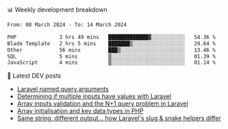 📊 Weekly development breakdown
<!--START_SECTION:waka-->

```txt
From: 08 March 2024 - To: 14 March 2024

PHP              3 hrs 49 mins   █████████████▓░░░░░░░░░░░   54.36 %
Blade Template   2 hrs 5 mins    ███████▒░░░░░░░░░░░░░░░░░   29.64 %
Other            56 mins         ███▒░░░░░░░░░░░░░░░░░░░░░   13.46 %
SQL              5 mins          ▒░░░░░░░░░░░░░░░░░░░░░░░░   01.39 %
JavaScript       4 mins          ▒░░░░░░░░░░░░░░░░░░░░░░░░   01.14 %
```

<!--END_SECTION:waka-->

📕 Latest DEV posts
<!-- BLOG-POST-LIST:START -->
- [Laravel named query arguments](https://dev.to/michaelvickersuk/laravel-named-query-arguments-28kd)
- [Determining if multiple inputs have values with Laravel](https://dev.to/michaelvickersuk/determining-if-multiple-inputs-have-values-with-laravel-km6)
- [Array inputs validation and the N+1 query problem in Laravel](https://dev.to/michaelvickersuk/array-inputs-validation-and-the-n1-query-problem-in-laravel-2agb)
- [Array initialisation and key data types in PHP](https://dev.to/michaelvickersuk/array-initialisation-and-key-data-types-in-php-1e5b)
- [Same string, different output... how Laravel&#39;s slug &amp; snake helpers differ](https://dev.to/michaelvickersuk/same-string-different-output-how-laravels-slug-snake-helpers-differ-1ccj)
<!-- BLOG-POST-LIST:END -->
